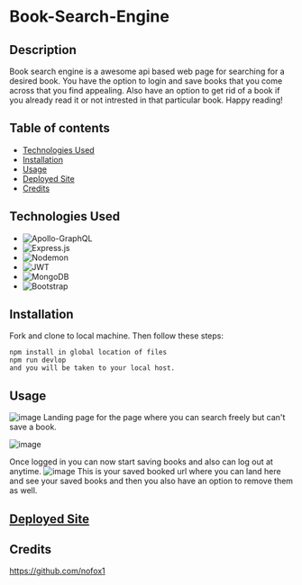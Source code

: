 # Book-Search-Engine
## Description
Book search engine is a awesome api based web page for searching for a desired book. You have the option to login and save books that you come across that you find appealing. Also have an option to get rid of a book if you already read it or not intrested in that particular book. Happy reading!   
## Table of contents 
- [Technologies Used](#technologies-used)
- [Installation](#installation)
- [Usage](#usage)
- [Deployed Site](#deployed-site)
- [Credits](#Credits)
## Technologies Used 
- ![Apollo-GraphQL](https://img.shields.io/badge/-ApolloGraphQL-311C87?style=for-the-badge&logo=apollo-graphql)
- ![Express.js](https://img.shields.io/badge/express.js-%23404d59.svg?style=for-the-badge&logo=express&logoColor=%2361DAFB)
- ![Nodemon](https://img.shields.io/badge/NODEMON-%23323330.svg?style=for-the-badge&logo=nodemon&logoColor=%BBDEAD)
- ![JWT](https://img.shields.io/badge/JWT-black?style=for-the-badge&logo=JSON%20web%20tokens)
- ![MongoDB](https://img.shields.io/badge/MongoDB-%234ea94b.svg?style=for-the-badge&logo=mongodb&logoColor=white)
- ![Bootstrap](https://img.shields.io/badge/bootstrap-%238511FA.svg?style=for-the-badge&logo=bootstrap&logoColor=white)
## Installation 
Fork and clone to local machine. Then follow these steps:
```
npm install in global location of files
npm run devlop
and you will be taken to your local host.
```
## Usage 
![image](https://github.com/nofox1/Book-Search-Engine/assets/136627240/bc250baa-323d-4cdf-9550-8e63c57c6aa3)
Landing page for the page where you can search freely but can't save a book.



![image](https://github.com/nofox1/Book-Search-Engine/assets/136627240/d2154b91-678c-42ea-97a0-2142032dce14)



Once logged in you can now start saving books and also can log out at anytime.
![image](https://github.com/nofox1/Book-Search-Engine/assets/136627240/aabf22e4-776c-455c-8c13-d2bcf063c6c6)
This is your saved booked url where you can land here and see your saved books and then you also have an option to remove them as well.

## [Deployed Site](https://book-search-4awc.onrender.com)

## Credits 
https://github.com/nofox1
